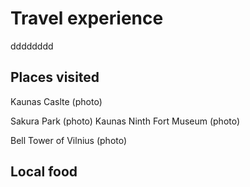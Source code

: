 # Travel experience 
dddddddd
## Places visited

Kaunas Caslte
(photo)

Sakura Park
(photo)
Kaunas Ninth Fort Museum
(photo)

Bell Tower of Vilnius
(photo)

## Local food 
